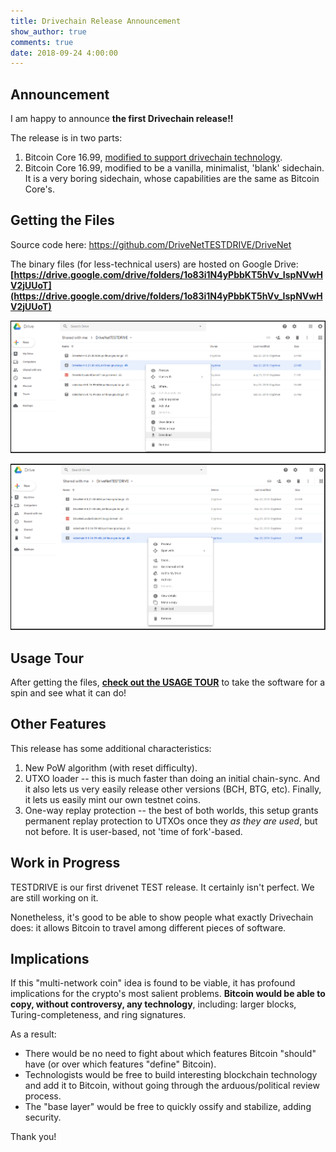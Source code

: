 ```yaml
---
title: Drivechain Release Announcement
show_author: true
comments: true
date: 2018-09-24 4:00:00
---
```


## Announcement

I am happy to announce **the first Drivechain release!!**

The release is in two parts:

1. Bitcoin Core 16.99, [modified to support drivechain technology](https://github.com/drivechain-project/diff).
2. Bitcoin Core 16.99, modified to be a vanilla, minimalist, 'blank' sidechain. It is a very boring sidechain, whose capabilities are the same as Bitcoin Core's.


## Getting the Files

Source code here: https://github.com/DriveNetTESTDRIVE/DriveNet

The binary files (for less-technical users) are hosted on Google Drive: **[https://drive.google.com/drive/folders/1o83i1N4yPbbKT5hVv_IspNVwHV2jUUoT](https://drive.google.com/drive/folders/1o83i1N4yPbbKT5hVv_IspNVwHV2jUUoT)**

![image](/media/post1/dl-1.png)

![image](/media/post1/dl-2.png)

## Usage Tour

After getting the files, **[check out the USAGE TOUR](/blog/usage-tour/)** to take the software for a spin and see what it can do!

## Other Features

This release has some additional characteristics: 

1. New PoW algorithm (with reset difficulty).
2. UTXO loader -- this is much faster than doing an initial chain-sync. And it also lets us very easily release other versions (BCH, BTG, etc). Finally, it lets us easily mint our own testnet coins.
3. One-way replay protection -- the best of both worlds, this setup grants permanent replay protection to UTXOs once they *as they are used*, but not before. It is user-based, not 'time of fork'-based.


## Work in Progress

TESTDRIVE is our first drivenet TEST release. It certainly isn't perfect. We are still working on it.

Nonetheless, it's good to be able to show people what exactly Drivechain does: it allows Bitcoin to travel among different pieces of software.

## Implications

If this "multi-network coin" idea is found to be viable, it has profound implications for the crypto's most salient problems. **Bitcoin would be able to copy, without controversy, any technology**, including: larger blocks, Turing-completeness, and ring signatures.

As a result:

* There would be no need to fight about which features Bitcoin "should" have (or over which features "define" Bitcoin).
* Technologists would be free to build interesting blockchain technology and add it to Bitcoin, without going through the arduous/political review process.
* The "base layer" would be free to quickly ossify and stabilize, adding security.

Thank you!
